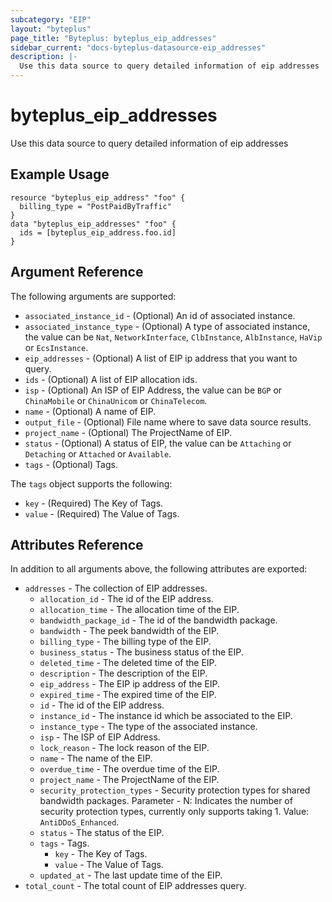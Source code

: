 ```yaml
---
subcategory: "EIP"
layout: "byteplus"
page_title: "Byteplus: byteplus_eip_addresses"
sidebar_current: "docs-byteplus-datasource-eip_addresses"
description: |-
  Use this data source to query detailed information of eip addresses
---
```

# byteplus_eip_addresses
Use this data source to query detailed information of eip addresses
## Example Usage
```hcl
resource "byteplus_eip_address" "foo" {
  billing_type = "PostPaidByTraffic"
}
data "byteplus_eip_addresses" "foo" {
  ids = [byteplus_eip_address.foo.id]
}
```
## Argument Reference
The following arguments are supported:
* `associated_instance_id` - (Optional) An id of associated instance.
* `associated_instance_type` - (Optional) A type of associated instance, the value can be `Nat`, `NetworkInterface`, `ClbInstance`, `AlbInstance`, `HaVip` or `EcsInstance`.
* `eip_addresses` - (Optional) A list of EIP ip address that you want to query.
* `ids` - (Optional) A list of EIP allocation ids.
* `isp` - (Optional) An ISP of EIP Address, the value can be `BGP` or `ChinaMobile` or `ChinaUnicom` or `ChinaTelecom`.
* `name` - (Optional) A name of EIP.
* `output_file` - (Optional) File name where to save data source results.
* `project_name` - (Optional) The ProjectName of EIP.
* `status` - (Optional) A status of EIP, the value can be `Attaching` or `Detaching` or `Attached` or `Available`.
* `tags` - (Optional) Tags.

The `tags` object supports the following:

* `key` - (Required) The Key of Tags.
* `value` - (Required) The Value of Tags.

## Attributes Reference
In addition to all arguments above, the following attributes are exported:
* `addresses` - The collection of EIP addresses.
    * `allocation_id` - The id of the EIP address.
    * `allocation_time` - The allocation time of the EIP.
    * `bandwidth_package_id` - The id of the bandwidth package.
    * `bandwidth` - The peek bandwidth of the EIP.
    * `billing_type` - The billing type of the EIP.
    * `business_status` - The business status of the EIP.
    * `deleted_time` - The deleted time of the EIP.
    * `description` - The description of the EIP.
    * `eip_address` - The EIP ip address of the EIP.
    * `expired_time` - The expired time of the EIP.
    * `id` - The id of the EIP address.
    * `instance_id` - The instance id which be associated to the EIP.
    * `instance_type` - The type of the associated instance.
    * `isp` - The ISP of EIP Address.
    * `lock_reason` - The lock reason of the EIP.
    * `name` - The name of the EIP.
    * `overdue_time` - The overdue time of the EIP.
    * `project_name` - The ProjectName of the EIP.
    * `security_protection_types` - Security protection types for shared bandwidth packages. Parameter - N: Indicates the number of security protection types, currently only supports taking 1. Value: `AntiDDoS_Enhanced`.
    * `status` - The status of the EIP.
    * `tags` - Tags.
        * `key` - The Key of Tags.
        * `value` - The Value of Tags.
    * `updated_at` - The last update time of the EIP.
* `total_count` - The total count of EIP addresses query.



